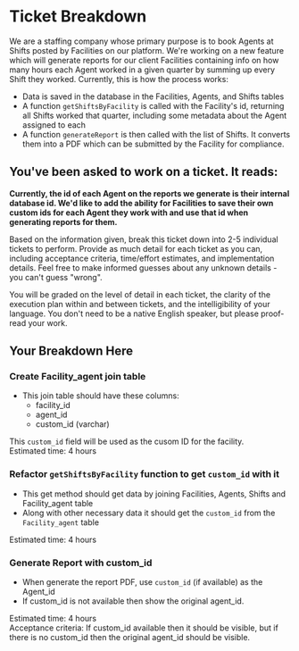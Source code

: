 # Ticket Breakdown
We are a staffing company whose primary purpose is to book Agents at Shifts posted by Facilities on our platform. We're working on a new feature which will generate reports for our client Facilities containing info on how many hours each Agent worked in a given quarter by summing up every Shift they worked. Currently, this is how the process works:

- Data is saved in the database in the Facilities, Agents, and Shifts tables
- A function `getShiftsByFacility` is called with the Facility's id, returning all Shifts worked that quarter, including some metadata about the Agent assigned to each
- A function `generateReport` is then called with the list of Shifts. It converts them into a PDF which can be submitted by the Facility for compliance.

## You've been asked to work on a ticket. It reads:

**Currently, the id of each Agent on the reports we generate is their internal database id. We'd like to add the ability for Facilities to save their own custom ids for each Agent they work with and use that id when generating reports for them.**


Based on the information given, break this ticket down into 2-5 individual tickets to perform. Provide as much detail for each ticket as you can, including acceptance criteria, time/effort estimates, and implementation details. Feel free to make informed guesses about any unknown details - you can't guess "wrong".


You will be graded on the level of detail in each ticket, the clarity of the execution plan within and between tickets, and the intelligibility of your language. You don't need to be a native English speaker, but please proof-read your work.

## Your Breakdown Here

### Create Facility_agent join table
- This join table should have these columns:
  - facility_id
  - agent_id
  - custom_id (varchar)

This `custom_id` field will be used as the cusom ID for the facility.    
Estimated time: 4 hours

### Refactor `getShiftsByFacility` function to get `custom_id` with it
- This get method should get data by joining Facilities, Agents, Shifts and Facility_agent table
- Along with other necessary data it should get the `custom_id` from the `Facility_agent` table

Estimated time: 4 hours

### Generate Report with custom_id
- When generate the report PDF, use `custom_id` (if available) as the Agent_id
- If custom_id is not available then show the original agent_id.

Estimated time: 4 hours    
Acceptance criteria: If custom_id available then it should be visible, but if there is no custom_id then the original agent_id should be visible.
